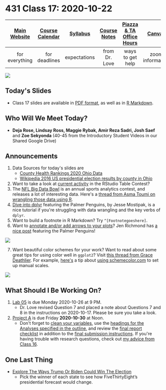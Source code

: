 # 431 Class 17: 2020-10-22

[Main Website](https://thomaselove.github.io/431/) | [Course Calendar](https://thomaselove.github.io/431/calendar.html) | [Syllabus](https://thomaselove.github.io/431-2020-syllabus/) | [Course Notes](https://thomaselove.github.io/431-notes/) | [Piazza & TA Office Hours](https://thomaselove.github.io/431/contact.html) | [Canvas](https://canvas.case.edu) | [Data and Code](https://thomaselove.github.io/431/data_index.html)
:-----------: | :--------------: | :----------: | :---------: | :-------------: | :-----------: | :------------:
for everything | for deadlines | expectations | from Dr. Love | ways to get help | zoom information | for downloads

![](https://github.com/THOMASELOVE/431-2020/blob/master/classes/class17/images/silge_granato.png)

## Today's Slides

- Class 17 slides are available in [PDF format](https://github.com/THOMASELOVE/431-2020/blob/master/classes/class17/431_class-17-slides_2020.pdf), as well as in [R Markdown](https://github.com/THOMASELOVE/431-2020/blob/master/classes/class17/431_class-17-slides_2020.Rmd).

## Who Will We Meet Today?

- **Deja Rose, Lindsay Ross, Maggie Rybak, Amir Reza Sadri, Josh Saef** and **Zoe Sekyonda** (40-45 from the Introductory Student Videos in our Shared Google Drive)

## Announcements

1. Data Sources for today's slides are
    - [County Health Rankings 2020 Ohio Data](https://www.countyhealthrankings.org/app/ohio/2020/downloads)
    - [Wikipedia 2016 US presidential election results by county in Ohio](https://en.wikipedia.org/wiki/2016_United_States_presidential_election_in_Ohio#By_county)
2. Want to take a look at [current activity](https://community.rstudio.com/tag/table-contest) in the RStudio Table Contest?
3. The [NFL Big Data Bowl](https://operations.nfl.com/the-game/big-data-bowl/) is an annual sports analytics contest, and releases a lot of interesting data. Here's a [thread from Asma Toumi on wrangling those data using R](https://twitter.com/asmae_toumi/status/1317510643369598981).
4. [Dive into dplyr](https://www.kaggle.com/jessemostipak/dive-into-dplyr-tutorial-1) featuring the Palmer Penguins, by Jesse Mostipak, is a nice tutorial if you're struggling with data wrangling and the key verbs of `dplyr`.
5. Want to build a footnote in R Markdown? Try `^[Footnotegoeshere]`.
6. Want to [annotate and/or add arrows to your plots](http://jenrichmond.rbind.io/post/idhtg-how-to-annotate-plots/)? Jen Richmond has [a nice post](http://jenrichmond.rbind.io/post/idhtg-how-to-annotate-plots/) featuring the Palmer Penguins!

![](https://github.com/THOMASELOVE/431-2020/blob/master/classes/class17/images/richmond.png)

7. Want beautiful color schemes for your work? Want to read about some great tips for using color well in `ggplot2`? Visit [this thread from Grace Deathlier](https://twitter.com/dna_heligrace/status/1316059171821821952). For example, [here's](https://twitter.com/dna_heligrace/status/1316059171821821952) a tip about [using schemecolor.com](https://www.schemecolor.com/) to set up manual scales.

![](https://github.com/THOMASELOVE/431-2020/blob/master/classes/class17/images/deathlier.png)

## What Should I Be Working On?

1. [Lab 05](https://github.com/THOMASELOVE/431-2020/blob/master/labs/lab05/lab05.md) is due Monday 2020-10-26 at 9 PM.
    - Dr. Love revised Question 7 and placed a note about Questions 7 and 8 in the instructions on 2020-10-17. Please be sure you take a look.
2. [Project A](https://thomaselove.github.io/431-2020-projectA/) is due Friday **2020-10-30** at Noon.
    - Don't forget to [clean your variables](https://thomaselove.github.io/431-2020-projectA/prop_summary.html), use the [headings for the Analyses specified in the outline](https://thomaselove.github.io/431-2020-projectA/examples.html), and review the [final report checklist](https://thomaselove.github.io/431-2020-projectA/check_final.html) in addition to the [final submission instructions](https://thomaselove.github.io/431-2020-projectA/final.html). If you're having trouble with research questions, check out [my advice from Class 16](https://github.com/THOMASELOVE/431-2020/blob/master/classes/class16/README.md#advice-on-developing-a-research-question).

## One Last Thing

- [Explore The Ways Trump Or Biden Could Win The Election](https://projects.fivethirtyeight.com/trump-biden-election-map/)
    - Pick the winner of each state to see how FiveThirtyEight’s presidential forecast would change.
